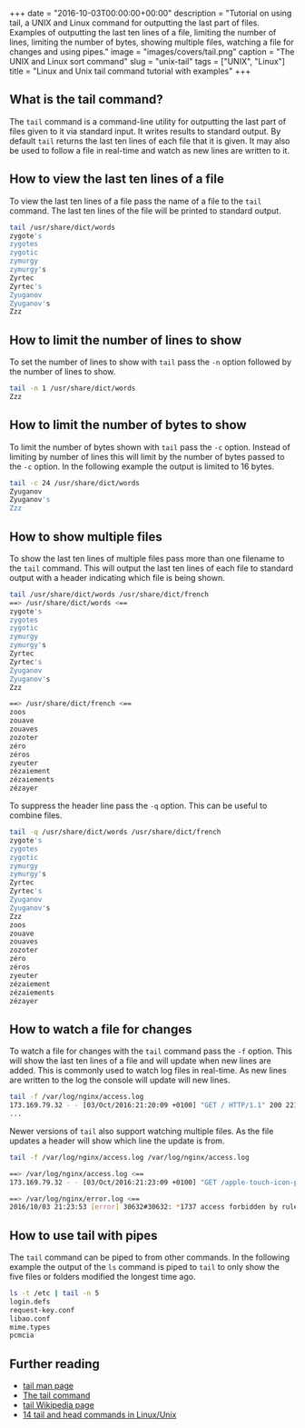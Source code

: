 +++
date = "2016-10-03T00:00:00+00:00"
description = "Tutorial on using tail, a UNIX and Linux command for outputting the last part of files. Examples of outputting the last ten lines of a file, limiting the number of lines, limiting the number of bytes, showing multiple files, watching a file for changes and using pipes."
image = "images/covers/tail.png"
caption = "The UNIX and Linux sort command"
slug = "unix-tail"
tags = ["UNIX", "Linux"]
title = "Linux and Unix tail command tutorial with examples"
+++

## What is the tail command?

The `tail` command is a command-line utility for outputting the last part of
files given to it via standard input. It writes results to standard output. By
default `tail` returns the last ten lines of each file that it is given. It may
also be used to follow a file in real-time and watch as new lines are written to
it.

## How to view the last ten lines of a file

To view the last ten lines of a file pass the name of a file to the `tail`
command. The last ten lines of the file will be printed to standard output.

```sh
tail /usr/share/dict/words
zygote's
zygotes
zygotic
zymurgy
zymurgy's
Zyrtec
Zyrtec's
Zyuganov
Zyuganov's
Zzz
```

## How to limit the number of lines to show

To set the number of lines to show with `tail` pass the `-n` option followed by
the number of lines to show.

```sh
tail -n 1 /usr/share/dict/words
Zzz
```

## How to limit the number of bytes to show

To limit the number of bytes shown with `tail` pass the `-c` option. Instead of
limiting by number of lines this will limit by the number of bytes passed to the
`-c` option. In the following example the output is limited to 16 bytes.

```sh
tail -c 24 /usr/share/dict/words
Zyuganov
Zyuganov's
Zzz
```

## How to show multiple files

To show the last ten lines of multiple files pass more than one filename to the
`tail` command. This will output the last ten lines of each file to standard
output with a header indicating which file is being shown.

```sh
tail /usr/share/dict/words /usr/share/dict/french
==> /usr/share/dict/words <==
zygote's
zygotes
zygotic
zymurgy
zymurgy's
Zyrtec
Zyrtec's
Zyuganov
Zyuganov's
Zzz
```

```sh
==> /usr/share/dict/french <==
zoos
zouave
zouaves
zozoter
zéro
zéros
zyeuter
zézaiement
zézaiements
zézayer
```

To suppress the header line pass the `-q` option. This can be useful to combine
files.

```sh
tail -q /usr/share/dict/words /usr/share/dict/french
zygote's
zygotes
zygotic
zymurgy
zymurgy's
Zyrtec
Zyrtec's
Zyuganov
Zyuganov's
Zzz
zoos
zouave
zouaves
zozoter
zéro
zéros
zyeuter
zézaiement
zézaiements
zézayer
```

## How to watch a file for changes

To watch a file for changes with the `tail` command pass the `-f` option. This
will show the last ten lines of a file and will update when new lines are added.
This is commonly used to watch log files in real-time. As new lines are written
to the log the console will update will new lines.

```sh
tail -f /var/log/nginx/access.log
173.169.79.32 - - [03/Oct/2016:21:20:09 +0100] "GET / HTTP/1.1" 200 2213 "-" "Mozilla/5.0 (Macintosh; Intel Mac OS X 10_11_6) AppleWebKit/601.7.7 (KHTML, like Gecko)"
...
```

Newer versions of `tail` also support watching multiple files. As the file
updates a header will show which line the update is from.

```sh
tail -f /var/log/nginx/access.log /var/log/nginx/access.log
```

```sh
==> /var/log/nginx/access.log <==
173.169.79.32 - - [03/Oct/2016:21:23:09 +0100] "GET /apple-touch-icon-precomposed.png HTTP/1.1" 404 162 "-" "Safari/11601.7.7 CFNetwork/760.6.3 Darwin/15.6.0 (x86_64)"
```

```sh
==> /var/log/nginx/error.log <==
2016/10/03 21:23:53 [error] 30632#30632: *1737 access forbidden by rule, client: 216.137.60.86, server: shapeshed.com, request: "GET /wp-login.php HTTP/1.1", host: "shapeshed.com"
```

## How to use tail with pipes

The `tail` command can be piped to from other commands. In the following example
the output of the `ls` command is piped to `tail` to only show the five files or
folders modified the longest time ago.

```sh
ls -t /etc | tail -n 5
login.defs
request-key.conf
libao.conf
mime.types
pcmcia
```

## Further reading

- [tail man page][1]
- [The tail command][3]
- [tail Wikipedia page][4]
- [14 tail and head commands in Linux/Unix][5]

[1]: http://linux.die.net/man/1/tail
[3]: http://www.linfo.org/tail.html
[4]: https://en.wikipedia.org/wiki/Tail_(Unix)
[5]: https://www.linux.com/blog/14-tail-and-head-commands-linuxunix
[6]: /images/articles/tail.png "Linux and Unix tail command"
